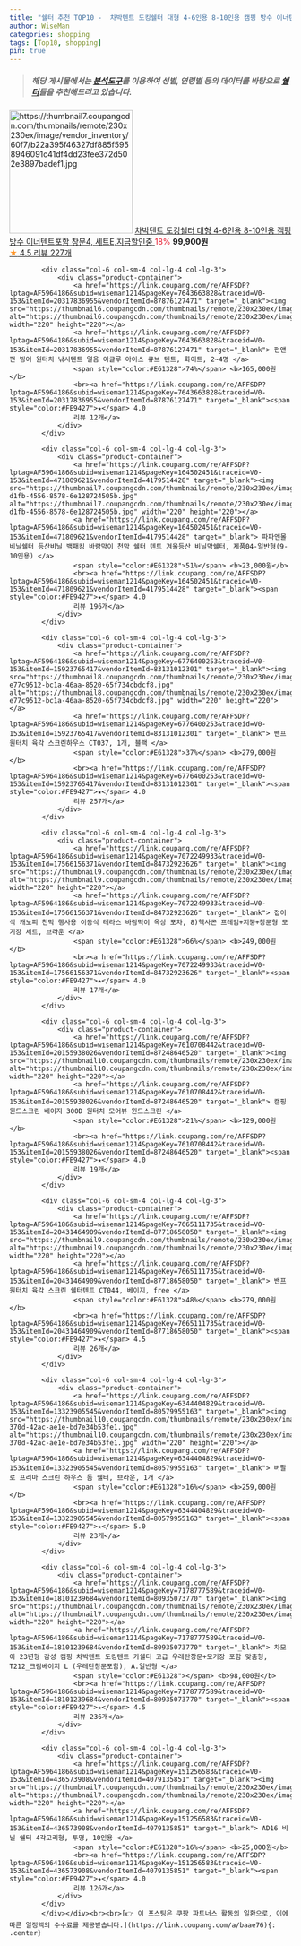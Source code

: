 ```yaml
---
title: "쉘터 추천 TOP10 -  차박텐트 도킹쉘터 대형 4-6인용 8-10인용 캠핑 방수 이너텐트포함 창문4, 세트E,지금할인중 "
author: WiseMan
categories: shopping
tags: [Top10, shopping]
pin: true
---
```


> ##### 해당 게시물에서는 [**분석도구**](https://itemscout.io/)를 이용하여 **성별**, **연령별** 등의 데이터를 바탕으로 [**쉘터**](https://link.coupang.com/a/baae76)들을 추천해드리고 있습니다.
<div class="container"><div class="row">
            <div class="col-6 col-sm-4 col-lg-4 col-lg-3">
                <div class="product-container">
                    <a href="https://link.coupang.com/re/AFFSDP?lptag=AF5964186&subid=wiseman1214&pageKey=7274143076&traceid=V0-153&itemId=18558430317&vendorItemId=87706995852" target="_blank"><img src="https://thumbnail7.coupangcdn.com/thumbnails/remote/230x230ex/image/vendor_inventory/60f7/b22a395f46327df885f5958946091c41df4dd23fee372d502e3897badef1.jpg" alt="https://thumbnail7.coupangcdn.com/thumbnails/remote/230x230ex/image/vendor_inventory/60f7/b22a395f46327df885f5958946091c41df4dd23fee372d502e3897badef1.jpg" width="220" height="220"></a>
                    <a href="https://link.coupang.com/re/AFFSDP?lptag=AF5964186&subid=wiseman1214&pageKey=7274143076&traceid=V0-153&itemId=18558430317&vendorItemId=87706995852" target="_blank"> 차박텐트 도킹쉘터 대형 4-6인용 8-10인용 캠핑 방수 이너텐트포함 창문4, 세트E,지금할인중 </a>
                    <span style="color:#E61328">18%</span> <b>99,900원</b>
                    <br><a href="https://link.coupang.com/re/AFFSDP?lptag=AF5964186&subid=wiseman1214&pageKey=7274143076&traceid=V0-153&itemId=18558430317&vendorItemId=87706995852" target="_blank"><span style="color:#FE9427">★</span> 4.5
                    리뷰 227개</a>
                </div>
            </div>
            
            <div class="col-6 col-sm-4 col-lg-4 col-lg-3">
                <div class="product-container">
                    <a href="https://link.coupang.com/re/AFFSDP?lptag=AF5964186&subid=wiseman1214&pageKey=7643663828&traceid=V0-153&itemId=20317836955&vendorItemId=87876127471" target="_blank"><img src="https://thumbnail6.coupangcdn.com/thumbnails/remote/230x230ex/image/vendor_inventory/016d/f0931ad8da46413bad8ea28ff050a2dbdda1adc338ed69aec7e3a0f751c5.png" alt="https://thumbnail6.coupangcdn.com/thumbnails/remote/230x230ex/image/vendor_inventory/016d/f0931ad8da46413bad8ea28ff050a2dbdda1adc338ed69aec7e3a0f751c5.png" width="220" height="220"></a>
                    <a href="https://link.coupang.com/re/AFFSDP?lptag=AF5964186&subid=wiseman1214&pageKey=7643663828&traceid=V0-153&itemId=20317836955&vendorItemId=87876127471" target="_blank"> 펀앤펀 빙어 원터치 낚시텐트 얼음 이글루 아이스 큐브 텐트, 화이트, 2~4명 </a>
                    <span style="color:#E61328">74%</span> <b>165,000원</b>
                    <br><a href="https://link.coupang.com/re/AFFSDP?lptag=AF5964186&subid=wiseman1214&pageKey=7643663828&traceid=V0-153&itemId=20317836955&vendorItemId=87876127471" target="_blank"><span style="color:#FE9427">★</span> 4.0
                    리뷰 12개</a>
                </div>
            </div>
            
            <div class="col-6 col-sm-4 col-lg-4 col-lg-3">
                <div class="product-container">
                    <a href="https://link.coupang.com/re/AFFSDP?lptag=AF5964186&subid=wiseman1214&pageKey=164502451&traceid=V0-153&itemId=471809621&vendorItemId=4179514428" target="_blank"><img src="https://thumbnail7.coupangcdn.com/thumbnails/remote/230x230ex/image/vendor_inventory/images/2019/01/10/10/8/fe3588b9-d1fb-4556-8578-6e128724505b.jpg" alt="https://thumbnail7.coupangcdn.com/thumbnails/remote/230x230ex/image/vendor_inventory/images/2019/01/10/10/8/fe3588b9-d1fb-4556-8578-6e128724505b.jpg" width="220" height="220"></a>
                    <a href="https://link.coupang.com/re/AFFSDP?lptag=AF5964186&subid=wiseman1214&pageKey=164502451&traceid=V0-153&itemId=471809621&vendorItemId=4179514428" target="_blank"> 파파앤몰 비닐쉘터 등산비닐 백패킹 바람막이 천막 쉘터 텐트 겨울등산 비닐막쉘터, 제품04-일반형(9-10인용) </a>
                    <span style="color:#E61328">51%</span> <b>23,000원</b>
                    <br><a href="https://link.coupang.com/re/AFFSDP?lptag=AF5964186&subid=wiseman1214&pageKey=164502451&traceid=V0-153&itemId=471809621&vendorItemId=4179514428" target="_blank"><span style="color:#FE9427">★</span> 4.0
                    리뷰 196개</a>
                </div>
            </div>
            
            <div class="col-6 col-sm-4 col-lg-4 col-lg-3">
                <div class="product-container">
                    <a href="https://link.coupang.com/re/AFFSDP?lptag=AF5964186&subid=wiseman1214&pageKey=6776400253&traceid=V0-153&itemId=15923765417&vendorItemId=83131012301" target="_blank"><img src="https://thumbnail8.coupangcdn.com/thumbnails/remote/230x230ex/image/retail/images/318327120798314-e77c9512-bc1a-46aa-8520-65f734cbdcf8.jpg" alt="https://thumbnail8.coupangcdn.com/thumbnails/remote/230x230ex/image/retail/images/318327120798314-e77c9512-bc1a-46aa-8520-65f734cbdcf8.jpg" width="220" height="220"></a>
                    <a href="https://link.coupang.com/re/AFFSDP?lptag=AF5964186&subid=wiseman1214&pageKey=6776400253&traceid=V0-153&itemId=15923765417&vendorItemId=83131012301" target="_blank"> 밴프 원터치 육각 스크린하우스 CT037, 1개, 블랙 </a>
                    <span style="color:#E61328">37%</span> <b>279,000원</b>
                    <br><a href="https://link.coupang.com/re/AFFSDP?lptag=AF5964186&subid=wiseman1214&pageKey=6776400253&traceid=V0-153&itemId=15923765417&vendorItemId=83131012301" target="_blank"><span style="color:#FE9427">★</span> 4.0
                    리뷰 257개</a>
                </div>
            </div>
            
            <div class="col-6 col-sm-4 col-lg-4 col-lg-3">
                <div class="product-container">
                    <a href="https://link.coupang.com/re/AFFSDP?lptag=AF5964186&subid=wiseman1214&pageKey=7072249933&traceid=V0-153&itemId=17566156371&vendorItemId=84732923626" target="_blank"><img src="https://thumbnail9.coupangcdn.com/thumbnails/remote/230x230ex/image/vendor_inventory/3111/7e01b17dd1086ae9356458671ad52187daad3042d2d35c7704d31b220301.jpg" alt="https://thumbnail9.coupangcdn.com/thumbnails/remote/230x230ex/image/vendor_inventory/3111/7e01b17dd1086ae9356458671ad52187daad3042d2d35c7704d31b220301.jpg" width="220" height="220"></a>
                    <a href="https://link.coupang.com/re/AFFSDP?lptag=AF5964186&subid=wiseman1214&pageKey=7072249933&traceid=V0-153&itemId=17566156371&vendorItemId=84732923626" target="_blank"> 접이식 캐노피 천막 행사용 이동식 테라스 바람막이 옥상 포차, 8)헥사곤 프레임+지붕+창문형 모기장 세트, 브라운 </a>
                    <span style="color:#E61328">66%</span> <b>249,000원</b>
                    <br><a href="https://link.coupang.com/re/AFFSDP?lptag=AF5964186&subid=wiseman1214&pageKey=7072249933&traceid=V0-153&itemId=17566156371&vendorItemId=84732923626" target="_blank"><span style="color:#FE9427">★</span> 4.0
                    리뷰 17개</a>
                </div>
            </div>
            
            <div class="col-6 col-sm-4 col-lg-4 col-lg-3">
                <div class="product-container">
                    <a href="https://link.coupang.com/re/AFFSDP?lptag=AF5964186&subid=wiseman1214&pageKey=7610708442&traceid=V0-153&itemId=20155938026&vendorItemId=87248646520" target="_blank"><img src="https://thumbnail10.coupangcdn.com/thumbnails/remote/230x230ex/image/vendor_inventory/f71e/abdc0dac3a2ca4050fbf5760d98e1a9b9ee5f8a8efeae89fa8f444f552ed.jpg" alt="https://thumbnail10.coupangcdn.com/thumbnails/remote/230x230ex/image/vendor_inventory/f71e/abdc0dac3a2ca4050fbf5760d98e1a9b9ee5f8a8efeae89fa8f444f552ed.jpg" width="220" height="220"></a>
                    <a href="https://link.coupang.com/re/AFFSDP?lptag=AF5964186&subid=wiseman1214&pageKey=7610708442&traceid=V0-153&itemId=20155938026&vendorItemId=87248646520" target="_blank"> 캠핑 윈드스크린 베이지 300D 원터치 모어뷰 윈드스크린 </a>
                    <span style="color:#E61328">21%</span> <b>129,000원</b>
                    <br><a href="https://link.coupang.com/re/AFFSDP?lptag=AF5964186&subid=wiseman1214&pageKey=7610708442&traceid=V0-153&itemId=20155938026&vendorItemId=87248646520" target="_blank"><span style="color:#FE9427">★</span> 4.0
                    리뷰 19개</a>
                </div>
            </div>
            
            <div class="col-6 col-sm-4 col-lg-4 col-lg-3">
                <div class="product-container">
                    <a href="https://link.coupang.com/re/AFFSDP?lptag=AF5964186&subid=wiseman1214&pageKey=7665111735&traceid=V0-153&itemId=20431464909&vendorItemId=87718658050" target="_blank"><img src="https://thumbnail9.coupangcdn.com/thumbnails/remote/230x230ex/image/rs_quotation_api/nn5w00zm/b3ac1656f53d48c8bf80f7ec63430a51.jpg" alt="https://thumbnail9.coupangcdn.com/thumbnails/remote/230x230ex/image/rs_quotation_api/nn5w00zm/b3ac1656f53d48c8bf80f7ec63430a51.jpg" width="220" height="220"></a>
                    <a href="https://link.coupang.com/re/AFFSDP?lptag=AF5964186&subid=wiseman1214&pageKey=7665111735&traceid=V0-153&itemId=20431464909&vendorItemId=87718658050" target="_blank"> 밴프 원터치 육각 스크린 쉘터텐트 CT044, 베이지, free </a>
                    <span style="color:#E61328">48%</span> <b>279,000원</b>
                    <br><a href="https://link.coupang.com/re/AFFSDP?lptag=AF5964186&subid=wiseman1214&pageKey=7665111735&traceid=V0-153&itemId=20431464909&vendorItemId=87718658050" target="_blank"><span style="color:#FE9427">★</span> 4.5
                    리뷰 26개</a>
                </div>
            </div>
            
            <div class="col-6 col-sm-4 col-lg-4 col-lg-3">
                <div class="product-container">
                    <a href="https://link.coupang.com/re/AFFSDP?lptag=AF5964186&subid=wiseman1214&pageKey=6344404829&traceid=V0-153&itemId=13323905545&vendorItemId=80579955163" target="_blank"><img src="https://thumbnail10.coupangcdn.com/thumbnails/remote/230x230ex/image/retail/images/2022/02/16/14/4/96d6dcfc-370d-42ac-ae1e-bd7e34b53fe1.jpg" alt="https://thumbnail10.coupangcdn.com/thumbnails/remote/230x230ex/image/retail/images/2022/02/16/14/4/96d6dcfc-370d-42ac-ae1e-bd7e34b53fe1.jpg" width="220" height="220"></a>
                    <a href="https://link.coupang.com/re/AFFSDP?lptag=AF5964186&subid=wiseman1214&pageKey=6344404829&traceid=V0-153&itemId=13323905545&vendorItemId=80579955163" target="_blank"> 버팔로 프리마 스크린 하우스 돔 쉘터, 브라운, 1개 </a>
                    <span style="color:#E61328">16%</span> <b>259,000원</b>
                    <br><a href="https://link.coupang.com/re/AFFSDP?lptag=AF5964186&subid=wiseman1214&pageKey=6344404829&traceid=V0-153&itemId=13323905545&vendorItemId=80579955163" target="_blank"><span style="color:#FE9427">★</span> 5.0
                    리뷰 23개</a>
                </div>
            </div>
            
            <div class="col-6 col-sm-4 col-lg-4 col-lg-3">
                <div class="product-container">
                    <a href="https://link.coupang.com/re/AFFSDP?lptag=AF5964186&subid=wiseman1214&pageKey=7178777589&traceid=V0-153&itemId=18101239684&vendorItemId=80935073770" target="_blank"><img src="https://thumbnail7.coupangcdn.com/thumbnails/remote/230x230ex/image/vendor_inventory/1ebe/db0bab86363bed69386f8ec23b77202399013a9ddcfac0c3f33bf8ed9592.jpg" alt="https://thumbnail7.coupangcdn.com/thumbnails/remote/230x230ex/image/vendor_inventory/1ebe/db0bab86363bed69386f8ec23b77202399013a9ddcfac0c3f33bf8ed9592.jpg" width="220" height="220"></a>
                    <a href="https://link.coupang.com/re/AFFSDP?lptag=AF5964186&subid=wiseman1214&pageKey=7178777589&traceid=V0-153&itemId=18101239684&vendorItemId=80935073770" target="_blank"> 차모아 23년형 감성 캠핑 차박텐트 도킹텐트 카쉘터 고급 우레탄창문+모기장 포함 맞춤형, T212_크림베이지 L (우레탄창문포함), A.일반형 </a>
                    <span style="color:#E61328"></span> <b>98,000원</b>
                    <br><a href="https://link.coupang.com/re/AFFSDP?lptag=AF5964186&subid=wiseman1214&pageKey=7178777589&traceid=V0-153&itemId=18101239684&vendorItemId=80935073770" target="_blank"><span style="color:#FE9427">★</span> 4.5
                    리뷰 236개</a>
                </div>
            </div>
            
            <div class="col-6 col-sm-4 col-lg-4 col-lg-3">
                <div class="product-container">
                    <a href="https://link.coupang.com/re/AFFSDP?lptag=AF5964186&subid=wiseman1214&pageKey=151256583&traceid=V0-153&itemId=436573908&vendorItemId=4079135851" target="_blank"><img src="https://thumbnail7.coupangcdn.com/thumbnails/remote/230x230ex/image/vendor_inventory/0ab6/371dc97ff93e3ea994db44f3107da50cedfd499ceaae3061972d17524535.png" alt="https://thumbnail7.coupangcdn.com/thumbnails/remote/230x230ex/image/vendor_inventory/0ab6/371dc97ff93e3ea994db44f3107da50cedfd499ceaae3061972d17524535.png" width="220" height="220"></a>
                    <a href="https://link.coupang.com/re/AFFSDP?lptag=AF5964186&subid=wiseman1214&pageKey=151256583&traceid=V0-153&itemId=436573908&vendorItemId=4079135851" target="_blank"> AD16 비닐 쉘터 4각고리형, 투명, 10인용 </a>
                    <span style="color:#E61328">16%</span> <b>25,000원</b>
                    <br><a href="https://link.coupang.com/re/AFFSDP?lptag=AF5964186&subid=wiseman1214&pageKey=151256583&traceid=V0-153&itemId=436573908&vendorItemId=4079135851" target="_blank"><span style="color:#FE9427">★</span> 4.0
                    리뷰 126개</a>
                </div>
            </div>
            </div></div><br><br>[👉 이 포스팅은 쿠팡 파트너스 활동의 일환으로, 이에 따른 일정액의 수수료를 제공받습니다.](https://link.coupang.com/a/baae76){: .center}